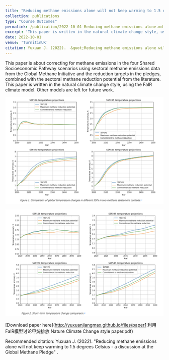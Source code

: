 ```yaml
---
title: "Reducing methane emissions alone will not keep warming to 1.5 degrees Celsius"
collection: publications
type: "Course Outcomes"
permalink: /publication/2022-10-01-Reducing methane emissions alone.md
excerpt: 'This paper is written in the natural climate change style, using the FaIR climate model. Other models are left for future work.'
date: 2022-10-01
venue: 'TurnitinUK'
citation: Yuxuan J. (2022).  &quot;Reducing methane emissions alone will not keep warming to 1.5 degrees Celsius - a discussion at the Global Methane Pledge.&quot;
---
```

This paper is about correcting for methane emissions in the four Shared Socioeconomic Pathway scenarios using sectoral methane emissions data from the Global Methane Initiative and the reduction targets in the pledges, combined with the sectoral methane reduction potential from the literature. This paper is written in the natural climate change style, using the FaIR climate model. Other models are left for future work.

![p1figure1](/images/p1figure1.png)

![p1figure2](/images/p1figure2.png)

[Download paper here](http://yuxuanjiangmax.github.io/files/paper1 利用FaIR模型讨论甲烷排放 Nature Climate Change style paper.pdf)

Recommended citation: Yuxuan J. (2022). "Reducing methane emissions alone will not keep warming to 1.5 degrees Celsius - a discussion at the Global Methane Pledge" .